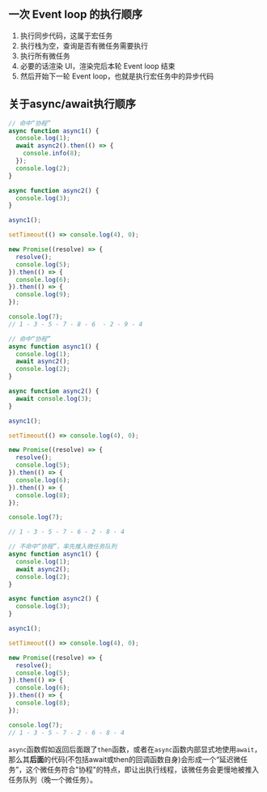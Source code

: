 ## 一次 Event loop 的执行顺序

1. 执行同步代码，这属于宏任务
2. 执行栈为空，查询是否有微任务需要执行
3. 执行所有微任务
4. 必要的话渲染 UI，渲染完后本轮 Event loop 结束
5. 然后开始下一轮 Event loop，也就是执行宏任务中的异步代码

## 关于async/await执行顺序

```js
// 命中“协程”
async function async1() {
  console.log(1);
  await async2().then(() => {
    console.info(8);
  });
  console.log(2);
}

async function async2() {
  console.log(3);
}

async1();

setTimeout(() => console.log(4), 0);

new Promise((resolve) => {
  resolve();
  console.log(5);
}).then(() => {
  console.log(6);
}).then(() => {
  console.log(9);
});

console.log(7);
// 1 - 3 - 5 - 7 - 8 - 6  - 2 - 9 - 4
```
```js
// 命中“协程”
async function async1() {
  console.log(1);
  await async2();
  console.log(2);
}

async function async2() {
  await console.log(3);
}

async1();

setTimeout(() => console.log(4), 0);

new Promise((resolve) => {
  resolve();
  console.log(5);
}).then(() => {
  console.log(6);
}).then(() => {
  console.log(8);
});

console.log(7);

// 1 - 3 - 5 - 7 - 6 - 2 - 8 - 4
```

```js
// 不命中“协程”，率先推入微任务队列
async function async1() {
  console.log(1);
  await async2();
  console.log(2);
}

async function async2() {
  console.log(3);
}

async1();

setTimeout(() => console.log(4), 0);

new Promise((resolve) => {
  resolve();
  console.log(5);
}).then(() => {
  console.log(6);
}).then(() => {
  console.log(8);
});

console.log(7);
// 1 - 3 - 5 - 7 - 2 - 6 - 8 - 4
```

`async`函数假如返回后面跟了`then`函数，或者在`async`函数内部显式地使用`await`，那么其**后面**的代码(不包括await或then的回调函数自身)会形成一个“延迟微任务”，这个微任务符合"协程"的特点，即让出执行线程，该微任务会更慢地被推入任务队列（晚一个微任务）。
